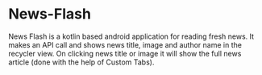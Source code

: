 # News-Flash
News Flash is a kotlin based android application for reading fresh news. It makes an API call and shows news title, image and author name in the recycler view. On clicking news title or image it will show the full news article (done with the help of Custom Tabs). 
